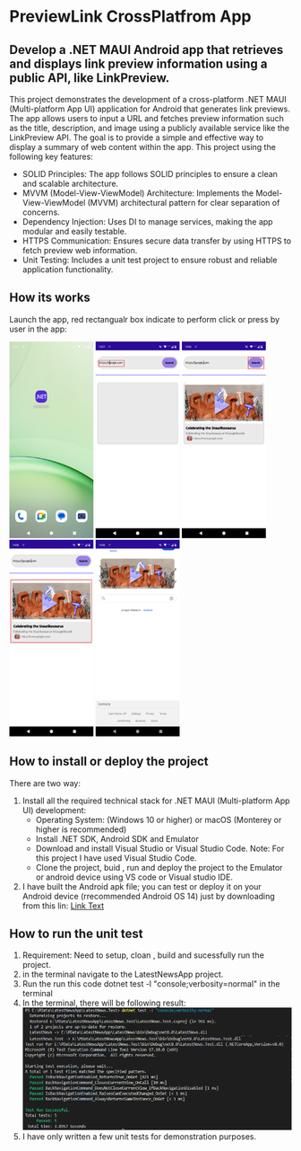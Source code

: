 # PreviewLink CrossPlatfrom App

## Develop a .NET MAUI Android app that retrieves and displays link preview information using a public API, like LinkPreview.

This project demonstrates the development of a cross-platform .NET MAUI (Multi-platform App UI) application for Android that generates link previews. The app allows users to input a URL and fetches preview information such as the title, description, and image using a publicly available service like the LinkPreview API. The goal is to provide a simple and effective way to display a summary of web content within the app. This project using the following key features:

* SOLID Principles: The app follows SOLID principles to ensure a clean and scalable architecture.
* MVVM (Model-View-ViewModel) Architecture: Implements the Model-View-ViewModel (MVVM) architectural pattern for clear separation of concerns.
* Dependency Injection: Uses DI to manage services, making the app modular and easily testable.
* HTTPS Communication: Ensures secure data transfer by using HTTPS to fetch preview web information.
* Unit Testing: Includes a unit test project to ensure robust and reliable application functionality.

## How its works
Launch the app, red rectangualr box indicate to perform click or press by user in the app: 
<p float="left">
  <img src="./documents/app_1.png" alt="Screen 1" width="150" height="350"/>
  <img src="./documents/app_2.png" alt="Screen 2" width="150" height="350"/>
  <img src="./documents/app_3.png" alt="Screen 3" width="150" height="350"/>
  <img src="./documents/app_4.png" alt="Screen 1" width="150" height="350"/>
  <img src="./documents/app_5.png" alt="Screen 2" width="150" height="350"/>
</p>

## How to install or deploy the project
There are two way:
1. Install all the required technical stack for .NET MAUI (Multi-platform App UI) development:
   * Operating System: (Windows 10 or higher) or macOS (Monterey or higher is recommended)
   * Install .NET SDK, Android SDK and Emulator
   * Download and install Visual Studio or Visual Studio Code. Note: For this project I have used Visual Studio Code.
   * Clone the project, buid , run and deploy the project to the Emulator or android device using VS code or Visual studio IDE.
2. I have built the Android apk file; you can test or deploy it on your Android device (rrecommended Android OS 14) just by downloading from this lin: [Link Text](https://drive.google.com/drive/folders/1k0IpcT0ksoTFQ_gmgVZBWlMbIYiH9bP5?usp=sharing)

## How to run the unit test
1. Requirement: Need to setup, cloan , build and sucessfully run the project.
2. in the terminal navigate to the LatestNewsApp project.
3. Run the run this code dotnet test -l "console;verbosity=normal" in the terminal
4. In the terminal, there will be following result:
   ![App Screenshot](./documents/unit_test_result.png)
5. I have only written a few unit tests for demonstration purposes.
